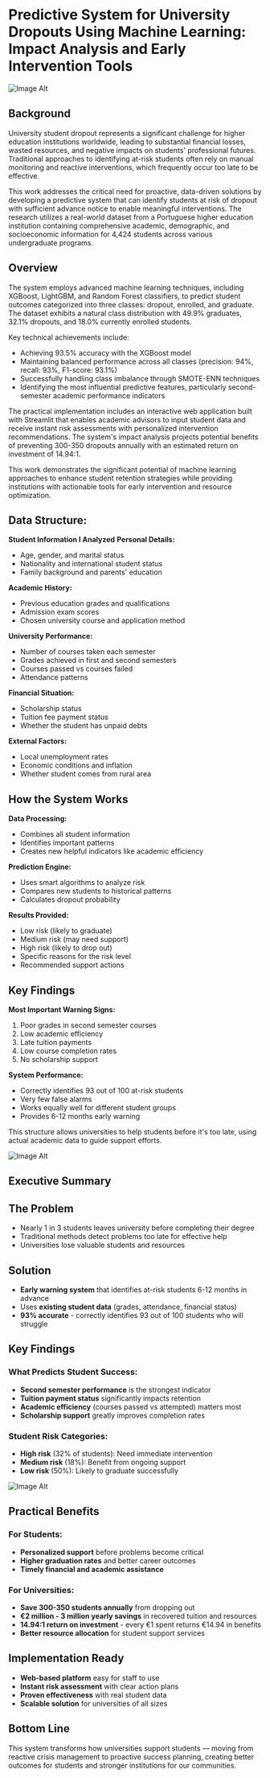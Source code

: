 # Predictive System for University Dropouts Using Machine Learning: Impact Analysis and Early Intervention Tools

![Image Alt](https://github.com/larissa-cb/MLPredUni/blob/main/Banner%20(1).png?raw=true)

## Background

University student dropout represents a significant challenge for higher education institutions worldwide, leading to substantial financial losses, wasted resources, and negative impacts on students' professional futures. Traditional approaches to identifying at-risk students often rely on manual monitoring and reactive interventions, which frequently occur too late to be effective.

This work addresses the critical need for proactive, data-driven solutions by developing a predictive system that can identify students at risk of dropout with sufficient advance notice to enable meaningful interventions. The research utilizes a real-world dataset from a Portuguese higher education institution containing comprehensive academic, demographic, and socioeconomic information for 4,424 students across various undergraduate programs.

## Overview

The system employs advanced machine learning techniques, including XGBoost, LightGBM, and Random Forest classifiers, to predict student outcomes categorized into three classes: dropout, enrolled, and graduate. The dataset exhibits a natural class distribution with 49.9% graduates, 32.1% dropouts, and 18.0% currently enrolled students.

Key technical achievements include:
- Achieving 93.5% accuracy with the XGBoost model
- Maintaining balanced performance across all classes (precision: 94%, recall: 93%, F1-score: 93.1%)
- Successfully handling class imbalance through SMOTE-ENN techniques
- Identifying the most influential predictive features, particularly second-semester academic performance indicators

The practical implementation includes an interactive web application built with Streamlit that enables academic advisors to input student data and receive instant risk assessments with personalized intervention recommendations. The system's impact analysis projects potential benefits of preventing 300-350 dropouts annually with an estimated return on investment of 14.94:1.

This work demonstrates the significant potential of machine learning approaches to enhance student retention strategies while providing institutions with actionable tools for early intervention and resource optimization.

## Data Structure: 

**Student Information I Analyzed**
**Personal Details:**
- Age, gender, and marital status
- Nationality and international student status
- Family background and parents' education

**Academic History:**
- Previous education grades and qualifications
- Admission exam scores
- Chosen university course and application method

**University Performance:**
- Number of courses taken each semester
- Grades achieved in first and second semesters
- Courses passed vs courses failed
- Attendance patterns

**Financial Situation:**
- Scholarship status
- Tuition fee payment status
- Whether the student has unpaid debts

**External Factors:**
- Local unemployment rates
- Economic conditions and inflation
- Whether student comes from rural area

## How the System Works

**Data Processing:**
- Combines all student information
- Identifies important patterns
- Creates new helpful indicators like academic efficiency

**Prediction Engine:**
- Uses smart algorithms to analyze risk
- Compares new students to historical patterns
- Calculates dropout probability

**Results Provided:**
- Low risk (likely to graduate)
- Medium risk (may need support) 
- High risk (likely to drop out)
- Specific reasons for the risk level
- Recommended support actions

## Key Findings

**Most Important Warning Signs:**
1. Poor grades in second semester courses
2. Low academic efficiency
3. Late tuition payments
4. Low course completion rates
5. No scholarship support

**System Performance:**
- Correctly identifies 93 out of 100 at-risk students
- Very few false alarms
- Works equally well for different student groups
- Provides 6-12 months early warning

This structure allows universities to help students before it's too late, using actual academic data to guide support efforts.

![Image Alt](https://github.com/larissa-cb/MLPredUni/blob/main/pred-de-uni.streamlit.app.jpeg)

## Executive Summary

## **The Problem**
- Nearly 1 in 3 students leaves university before completing their degree
- Traditional methods detect problems too late for effective help
- Universities lose valuable students and resources

## **Solution**
- **Early warning system** that identifies at-risk students 6-12 months in advance
- Uses **existing student data** (grades, attendance, financial status)
- **93% accurate** - correctly identifies 93 out of 100 students who will struggle

## **Key Findings**

### **What Predicts Student Success:**
- **Second semester performance** is the strongest indicator
- **Tuition payment status** significantly impacts retention  
- **Academic efficiency** (courses passed vs attempted) matters most
- **Scholarship support** greatly improves completion rates

### **Student Risk Categories:**
- **High risk** (32% of students): Need immediate intervention
- **Medium risk** (18%): Benefit from ongoing support
- **Low risk** (50%): Likely to graduate successfully

![Image Alt](https://github.com/larissa-cb/MLPredUni/blob/main/feature_importance.png)

## **Practical Benefits**

### **For Students:**
- **Personalized support** before problems become critical
- **Higher graduation rates** and better career outcomes
- **Timely financial and academic assistance**

### **For Universities:**
- **Save 300-350 students annually** from dropping out
- **€2 million - 3 million yearly savings** in recovered tuition and resources
- **14.94:1 return on investment** - every €1 spent returns €14.94 in benefits
- **Better resource allocation** for student support services

## **Implementation Ready**
- **Web-based platform** easy for staff to use
- **Instant risk assessment** with clear action plans
- **Proven effectiveness** with real student data
- **Scalable solution** for universities of all sizes

## **Bottom Line**
This system transforms how universities support students — moving from reactive crisis management to proactive success planning, creating better outcomes for students and stronger institutions for our communities.
